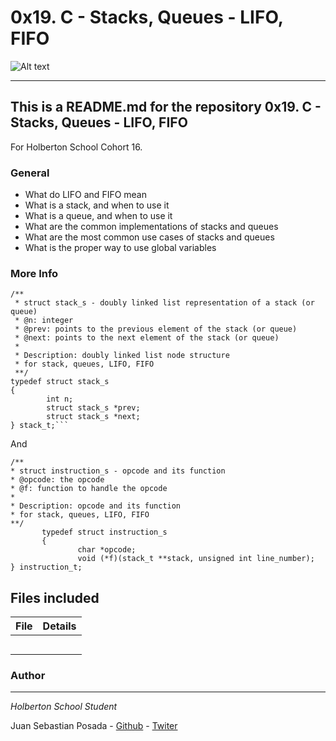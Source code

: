 # 0x19. C - Stacks, Queues - LIFO, FIFO
![Alt text](https://pbs.twimg.com/media/CFYYWy6UEAE9Ow-.png)
***
## This is a README.md for the repository 0x19. C - Stacks, Queues - LIFO, FIFO

For Holberton School
Cohort 16.

### General
* What do LIFO and FIFO mean
* What is a stack, and when to use it
* What is a queue, and when to use it
* What are the common implementations of stacks and queues
* What are the most common use cases of stacks and queues
* What is the proper way to use global variables

### More Info

```
/**
 * struct stack_s - doubly linked list representation of a stack (or queue)
 * @n: integer
 * @prev: points to the previous element of the stack (or queue)
 * @next: points to the next element of the stack (or queue)
 *
 * Description: doubly linked list node structure
 * for stack, queues, LIFO, FIFO
 **/
typedef struct stack_s
{
        int n;
        struct stack_s *prev;
        struct stack_s *next;
} stack_t;```
```
And

```
/**
* struct instruction_s - opcode and its function
* @opcode: the opcode
* @f: function to handle the opcode
*
* Description: opcode and its function
* for stack, queues, LIFO, FIFO
**/
       typedef struct instruction_s
       {
               char *opcode;
               void (*f)(stack_t **stack, unsigned int line_number);
} instruction_t;
```

## Files included

| File                 | Details                                    |
|--------------------- | ------------------------------------------ |
| [](./a) |	       |
| [](./b) |	       |
| [](./c) |	       |
| [](./)  |	       |
| [](./)  |	       |

### Author
***
*Holberton School Student*

Juan Sebastian Posada  - [Github](https://github.com/Juansepo13) - [Twiter](https://twitter.com/@JuanSeb35904130)
